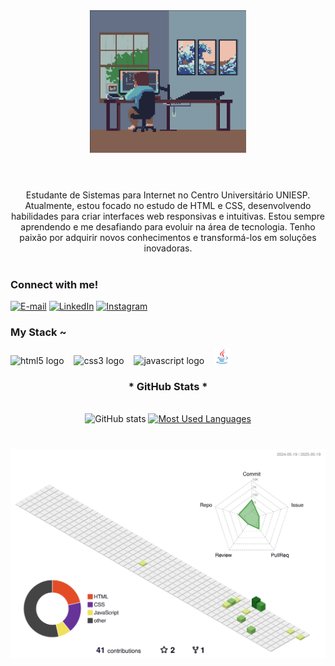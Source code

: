 <div align="center">
  <a href="https://git.io/typing-svg">
    <img src="programmer.gif" width="250">
  </a>
</div>

<img align="center" alt="" src="./src/header-gif.gif">

#

<p align="center">Estudante de Sistemas para Internet no Centro Universitário UNIESP. Atualmente, estou focado no estudo de HTML e CSS, desenvolvendo habilidades para criar interfaces web responsivas e intuitivas. Estou sempre aprendendo e me desafiando para evoluir na área de tecnologia. Tenho paixão por adquirir novos conhecimentos e transformá-los em soluções inovadoras.
  
#

<img align="right" alt="" height="190px" src="./src/study.gif">

<h3 align="left">Connect with me!</h3>

[![E-mail](https://img.shields.io/badge/-Email-000?style=for-the-badge&logo=microsoft-outlook&logoColor=FF00F6&color:FFF)](mailto:liusmateus3@gmail.com)
[![LinkedIn](https://img.shields.io/badge/-LinkedIn-000?style=for-the-badge&logo=linkedin&logoColor=FF00F6&color:FFF)](https://www.linkedin.com/in/mateus-cavalcante-de-lima-19195b127/)
[![Instagram](https://img.shields.io/badge/-Instagram-000?style=for-the-badge&logo=instagram&logoColor=FF00F6&color:FFF)](https://www.instagram.com/mateus.cavaalcante/)


<h3 align="left">My Stack ~</h3>

<div align="left">
  <img src="https://cdn.jsdelivr.net/gh/devicons/devicon/icons/html5/html5-original.svg" height="25" alt="html5 logo"  />
  <img width="8" />
  <img src="https://cdn.jsdelivr.net/gh/devicons/devicon/icons/css3/css3-original.svg" height="25" alt="css3 logo"  />
  <img width="8" />
  <img src="https://cdn.jsdelivr.net/gh/devicons/devicon/icons/javascript/javascript-plain.svg" height="25" alt="javascript logo"  />
  <img width="8" />
  <img src="https://raw.githubusercontent.com/devicons/devicon/master/icons/java/java-original.svg" height="25" alt="java logo" />
  <img width="8"

#

<div style="text-align: center;" align="center">
  <h3>* GitHub Stats *</h3>
  <br>
  <img src="https://github-readme-stats-git-masterrstaa-rickstaa.vercel.app/api?username=MateusCavalcanteLima&hide_title=true&show_icons=true&include_all_commits=false&count_private=true&line_height=25&hide=issues&bg_color=000&title_color=FF00F6&text_color=FFF&border_radius=3&border_color=36123c&icon_color=FF00F6&theme=jolly" alt="GitHub stats">

  <a href="https://github.com/MateusCavalcanteLima/github-readme-stats">
    <img src="https://github-readme-stats-git-masterrstaa-rickstaa.vercel.app/api/top-langs/?username=MateusCavalcanteLima&line_height=10&card_width=290&layout=compact&hide_title=false&count_private=true&langs_count=4&show_icons=true&title_color=FF00F6&hide=html,scss,less&bg_color=000&text_color=8B8B8B&border_radius=3&border_color=561760&count_private=true" alt="Most Used Languages">
  </a>
</div>


#

![](./profile-3d-contrib/profile-green-animate.svg)
